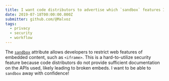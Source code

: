 ```yaml
---
title: I want code distributors to advertise which `sandbox` features I can safely restrict
date: 2019-07-18T00:00:00.000Z
submitter: github.com/@Malvoz
tags:
  - privacy
  - security
  - workflow
---
```


The [`sandbox`](https://html.spec.whatwg.org/multipage/iframe-embed-object.html#attr-iframe-sandbox) attribute allows developers to restrict web features of embedded content, such as `<iframe>`. This is a hard-to-utilize security feature because code distributors do not provide sufficient documentation on the APIs used, likely leading to broken embeds. I want to be able to `sandbox` away with confidence!
